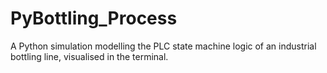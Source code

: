 # PyBottling_Process
A Python simulation modelling the PLC state machine logic of an industrial bottling line, visualised in the terminal.
